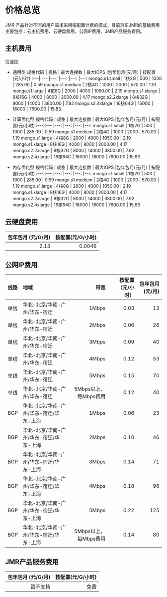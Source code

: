 # 价格总览

JMR 产品针对不同的用户需求采用按配置计费的模式，目前京东JMR的基础费用主要包括：云主机费用、云硬盘费用、公网IP费用、JMR产品服务费用。

## 主机费用

给链接
- 通用型
规格代码	| 规格	| 最大连接数	| 最大IOPS	 |包年包月(元/月) |	按配置(元/小时)
:---|:--- |---: |---: |---: |---: 
mongo.s1.small	| 1核2G	| 500	| 1000	| 285.00	| 0.59 
mongo.s1.medium	| 2核4G	| 1000	| 2000	| 570.00	| 1.19 
mongo.s1.large	| 4核8G	| 2000	| 4000	| 1050.00	| 2.19 
mongo.s1.xlarge	| 8核16G	| 4000	| 8000	| 2000.00	| 4.17 
mongo.s2.2xlarge	| 8核32G	| 8000	| 14000	| 3800.00	| 7.92 
mongo.s2.4xlarge	| 16核64G	| 16000	| 16000	| 7600.00	| 15.83

- 计算优化型
规格代码	| 规格	| 最大连接数	| 最大IOPS	 |包年包月(元/月) |	按配置(元/小时)
:---|:--- |---: |---: |---: |---: 
mongo.s1.small	| 1核2G	| 500	| 1000	| 285.00	| 0.59 
mongo.s1.medium	| 2核4G	| 1000	| 2000	| 570.00	| 1.19 
mongo.s1.large	| 4核8G	| 2000	| 4000	| 1050.00	| 2.19 
mongo.s1.xlarge	| 8核16G	| 4000	| 8000	| 2000.00	| 4.17 
mongo.s2.2xlarge	| 8核32G	| 8000	| 14000	| 3800.00	| 7.92 
mongo.s2.4xlarge	| 16核64G	| 16000	| 16000	| 7600.00	| 15.83

- 内存优化型
规格代码	| 规格	| 最大连接数	| 最大IOPS	 |包年包月(元/月) |	按配置(元/小时)
:---|:--- |---: |---: |---: |---: 
mongo.s1.small	| 1核2G	| 500	| 1000	| 285.00	| 0.59 
mongo.s1.medium	| 2核4G	| 1000	| 2000	| 570.00	| 1.19 
mongo.s1.large	| 4核8G	| 2000	| 4000	| 1050.00	| 2.19 
mongo.s1.xlarge	| 8核16G	| 4000	| 8000	| 2000.00	| 4.17 
mongo.s2.2xlarge	| 8核32G	| 8000	| 14000	| 3800.00	| 7.92 
mongo.s2.4xlarge	| 16核64G	| 16000	| 16000	| 7600.00	| 15.83

## 云硬盘费用

包年包月 (元/G/月) | 按配置(元/G/小时)
---:|---:
2.13 | 0.0046


## 公网IP费用
线路	| 地域	| 带宽	| 按配置（元/小时）	 |包年包月(元/月) |
:---|:--- |---: |---: |---: |
单线	| 华北-北京/华南-广州/华东-宿迁 | 1Mbps | 0.03	| 13	|
单线	| 华北-北京/华南-广州/华东-宿迁 | 2Mbps | 0.06	| 26	|
单线	| 华北-北京/华南-广州/华东-宿迁 | 3Mbps | 0.09	| 40	|
单线	| 华北-北京/华南-广州/华东-宿迁 | 4Mbps | 0.12	| 53	|
单线	| 华北-北京/华南-广州/华东-宿迁 | 5Mbps | 0.15	| 70	|
单线	| 华北-北京/华南-广州/华东-宿迁 | 5Mbps以上，每Mbps费用 | 0.12 |	 40	|
BGP	| 华北-北京/华南-广州/华东-宿迁/华东-上海 | 1Mbps | 0.06	| 23	|
BGP	| 华北-北京/华南-广州/华东-宿迁/华东-上海 | 2Mbps | 0.10	| 46	|
BGP | 华北-北京/华南-广州/华东-宿迁/华东-上海 | 3Mbps | 0.14	| 71	|
BGP	| 华北-北京/华南-广州/华东-宿迁/华东-上海 | 4Mbps | 0.18	| 96	|
BGP	| 华北-北京/华南-广州/华东-宿迁/华东-上海 | 5Mbps | 0.22	| 125	|
BGP	| 华北-北京/华南-广州/华东-宿迁/华东-上海 | 5Mbps以上，每Mbps费用 | 0.14 | 80	|

## JMR产品服务费用

包年包月 (元/G/月) | 按配置(元/G/小时)
---:|---:
暂不支持 | 免费